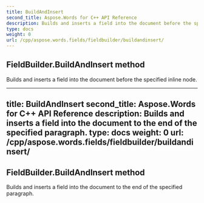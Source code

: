 ```yaml
---
title: BuildAndInsert
second_title: Aspose.Words for C++ API Reference
description: Builds and inserts a field into the document before the specified inline node. 
type: docs
weight: 0
url: /cpp/aspose.words.fields/fieldbuilder/buildandinsert/
---
```

## FieldBuilder.BuildAndInsert method


Builds and inserts a field into the document before the specified inline node. 

---
title: BuildAndInsert
second_title: Aspose.Words for C++ API Reference
description: Builds and inserts a field into the document to the end of the specified paragraph. 
type: docs
weight: 0
url: /cpp/aspose.words.fields/fieldbuilder/buildandinsert/
---
## FieldBuilder.BuildAndInsert method


Builds and inserts a field into the document to the end of the specified paragraph. 

